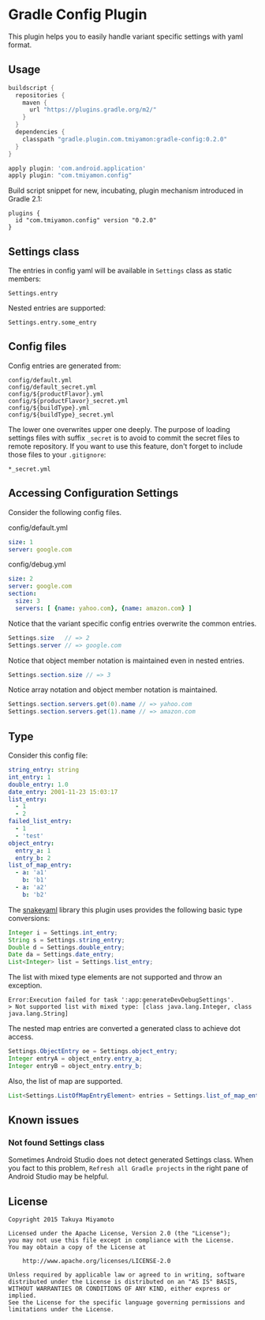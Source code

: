 # Gradle Config Plugin

This plugin helps you to easily handle variant specific settings with yaml format.

## Usage

```groovy
buildscript {
  repositories {
    maven {
      url "https://plugins.gradle.org/m2/"
    }
  }
  dependencies {
    classpath "gradle.plugin.com.tmiyamon:gradle-config:0.2.0"
  }
}

apply plugin: 'com.android.application'
apply plugin: "com.tmiyamon.config"
```

Build script snippet for new, incubating, plugin mechanism introduced in Gradle 2.1:
```
plugins {
  id "com.tmiyamon.config" version "0.2.0"
}
```

## Settings class
The entries in config yaml will be available in ```Settings``` class as static members:

```
Settings.entry
```

Nested entries are supported:

```
Settings.entry.some_entry
```


## Config files

Config entries are generated from:

```
config/default.yml
config/default_secret.yml
config/${productFlavor}.yml
config/${productFlavor}_secret.yml
config/${buildType}.yml
config/${buildType}_secret.yml
```

The lower one overwrites upper one deeply. The purpose of loading settings files with suffix `_secret` is to avoid to commit the secret files to remote repository. If you want to use this feature, don't forget to include those files to your `.gitignore`:

```
*_secret.yml
```


## Accessing Configuration Settings

Consider the following config files.

config/default.yml

```yaml
size: 1
server: google.com
```

config/debug.yml

```yaml
size: 2
server: google.com
section:
  size: 3
  servers: [ {name: yahoo.com}, {name: amazon.com} ]
```

Notice that the variant specific config entries overwrite the common entries.

```java
Settings.size   // => 2
Settings.server // => google.com
```

Notice that object member notation is maintained even in nested entries.

```java
Settings.section.size // => 3
```

Notice array notation and object member notation is maintained.

```java
Settings.section.servers.get(0).name // => yahoo.com
Settings.section.servers.get(1).name // => amazon.com
```

## Type

Consider this config file:

```yaml
string_entry: string
int_entry: 1
double_entry: 1.0
date_entry: 2001-11-23 15:03:17
list_entry:
  - 1
  - 2
failed_list_entry:
  - 1
  - 'test'
object_entry:
  entry_a: 1
  entry_b: 2
list_of_map_entry:
  - a: 'a1'
    b: 'b1'
  - a: 'a2'
    b: 'b2'
```

The [snakeyaml](https://bitbucket.org/asomov/snakeyaml) library this plugin uses provides the following basic type conversions:

```java
Integer i = Settings.int_entry;
String s = Settings.string_entry;
Double d = Settings.double_entry;
Date da = Settings.date_entry;
List<Integer> list = Settings.list_entry;
```

The list with mixed type elements are not supported and throw an exception.

```
Error:Execution failed for task ':app:generateDevDebugSettings'.
> Not supported list with mixed type: [class java.lang.Integer, class java.lang.String]
```

The nested map entries are converted a generated class to achieve dot access.

```java
Settings.ObjectEntry oe = Settings.object_entry;
Integer entryA = object_entry.entry_a;
Integer entryB = object_entry.entry_b;
```

Also, the list of map are supported.

```java
List<Settings.ListOfMapEntryElement> entries = Settings.list_of_map_entry;
```

## Known issues

### Not found Settings class

Sometimes Android Studio does not detect generated Settings class. When you fact to this problem, `Refresh all Gradle projects` in the right pane of Android Studio may be helpful.

## License
```
Copyright 2015 Takuya Miyamoto

Licensed under the Apache License, Version 2.0 (the "License");
you may not use this file except in compliance with the License.
You may obtain a copy of the License at

    http://www.apache.org/licenses/LICENSE-2.0

Unless required by applicable law or agreed to in writing, software
distributed under the License is distributed on an "AS IS" BASIS,
WITHOUT WARRANTIES OR CONDITIONS OF ANY KIND, either express or implied.
See the License for the specific language governing permissions and
limitations under the License.
```
